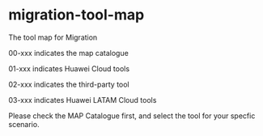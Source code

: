 # migration-tool-map
The tool map for Migration

00-xxx indicates the map catalogue

01-xxx indicates Huawei Cloud tools

02-xxx indicates the third-party tool

03-xxx indicates Huawei LATAM Cloud tools

Please check the MAP Catalogue first, and select the tool for your specfic scenario.
